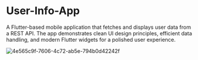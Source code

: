 # User-Info-App
A Flutter-based mobile application that fetches and displays user data from a REST API. The app demonstrates clean UI design principles, efficient data handling, and modern Flutter widgets for a polished user experience.


![4e565c9f-7606-4c72-ab5e-794b0d42242f](https://github.com/user-attachments/assets/9904d745-096e-471d-92ac-3689934d17bc)

